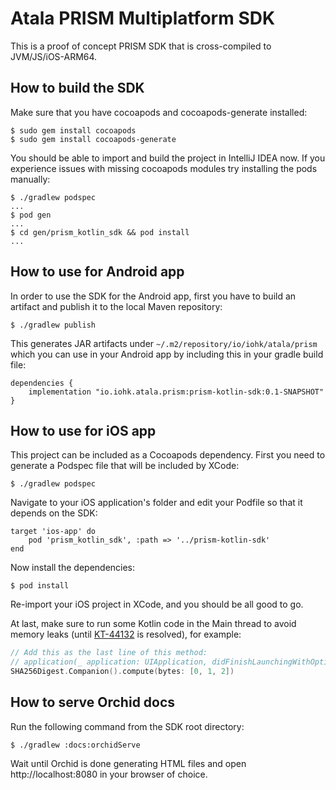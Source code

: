 # Atala PRISM Multiplatform SDK

This is a proof of concept PRISM SDK that is cross-compiled to JVM/JS/iOS-ARM64.

## How to build the SDK

Make sure that you have cocoapods and cocoapods-generate installed:
```
$ sudo gem install cocoapods
$ sudo gem install cocoapods-generate
```

You should be able to import and build the project in IntelliJ IDEA now. If you experience issues with missing cocoapods modules try installing the pods manually:

```
$ ./gradlew podspec
...
$ pod gen
...
$ cd gen/prism_kotlin_sdk && pod install
...
```

## How to use for Android app

In order to use the SDK for the Android app, first you have to build an artifact and publish it to the local Maven repository:
```
$ ./gradlew publish
```

This generates JAR artifacts under `~/.m2/repository/io/iohk/atala/prism` which you can use in your Android app by including this in your gradle build file:
```
dependencies {
    implementation "io.iohk.atala.prism:prism-kotlin-sdk:0.1-SNAPSHOT"
}
```

## How to use for iOS app

This project can be included as a Cocoapods dependency. First you need to generate a Podspec file that will be included by XCode:
```
$ ./gradlew podspec
```

Navigate to your iOS application's folder and edit your Podfile so that it depends on the SDK:
```
target 'ios-app' do
    pod 'prism_kotlin_sdk', :path => '../prism-kotlin-sdk'
end
```

Now install the dependencies:
```
$ pod install
```

Re-import your iOS project in XCode, and you should be all good to go.

At last, make sure to run some Kotlin code in the Main thread to avoid memory leaks (until [KT-44132](https://youtrack.jetbrains.com/issue/KT-44132) is resolved), for example:

```swift
// Add this as the last line of this method:
// application(_ application: UIApplication, didFinishLaunchingWithOptions  launchOptions: [UIApplication.LaunchOptionsKey: Any]?) -> Bool
SHA256Digest.Companion().compute(bytes: [0, 1, 2])
```

## How to serve Orchid docs

Run the following command from the SDK root directory:

```
$ ./gradlew :docs:orchidServe
```

Wait until Orchid is done generating HTML files and open http://localhost:8080 in your browser of choice.

